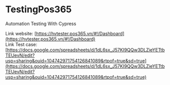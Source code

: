 # TestingPos365
Automation Testing With Cypress

Link website: [https://hvtester.pos365.vn/#!/Dashboard](https://hvtester.pos365.vn/#!/Dashboard)  
Link Test case: [https://docs.google.com/spreadsheets/d/1dL6sx_J57KI9QQw3DLZieYETtbTEUevN/edit?usp=sharing&ouid=104742971754126841089&rtpof=true&sd=true](https://docs.google.com/spreadsheets/d/1dL6sx_J57KI9QQw3DLZieYETtbTEUevN/edit?usp=sharing&ouid=104742971754126841089&rtpof=true&sd=true)
